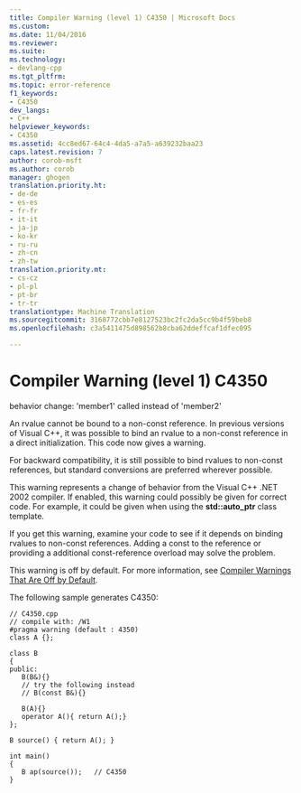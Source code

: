 ```yaml
---
title: Compiler Warning (level 1) C4350 | Microsoft Docs
ms.custom: 
ms.date: 11/04/2016
ms.reviewer: 
ms.suite: 
ms.technology:
- devlang-cpp
ms.tgt_pltfrm: 
ms.topic: error-reference
f1_keywords:
- C4350
dev_langs:
- C++
helpviewer_keywords:
- C4350
ms.assetid: 4cc8ed67-64c4-4da5-a7a5-a639232baa23
caps.latest.revision: 7
author: corob-msft
ms.author: corob
manager: ghogen
translation.priority.ht:
- de-de
- es-es
- fr-fr
- it-it
- ja-jp
- ko-kr
- ru-ru
- zh-cn
- zh-tw
translation.priority.mt:
- cs-cz
- pl-pl
- pt-br
- tr-tr
translationtype: Machine Translation
ms.sourcegitcommit: 3168772cbb7e8127523bc2fc2da5cc9b4f59beb8
ms.openlocfilehash: c3a5411475d898562b8cba62ddeffcaf1dfec095

---
```

# Compiler Warning (level 1) C4350
behavior change: 'member1' called instead of 'member2'  
  
 An rvalue cannot be bound to a non-const reference. In previous versions of Visual C++, it was possible to bind an rvalue to a non-const reference in a direct initialization. This code now gives a warning.  
  
 For backward compatibility, it is still possible to bind rvalues to non-const references, but standard conversions are preferred wherever possible.  
  
 This warning represents a change of behavior from the Visual C++ .NET 2002 compiler. If enabled, this warning could possibly be given for correct code. For example, it could be given when using the **std::auto_ptr** class template.  
  
 If you get this warning, examine your code to see if it depends on binding rvalues to non-const references. Adding a const to the reference or providing a additional const-reference overload may solve the problem.  
  
 This warning is off by default. For more information, see [Compiler Warnings That Are Off by Default](../../preprocessor/compiler-warnings-that-are-off-by-default.md).  
  
 The following sample generates C4350:  
  
```  
// C4350.cpp  
// compile with: /W1  
#pragma warning (default : 4350)  
class A {};  
  
class B  
{  
public:  
   B(B&){}  
   // try the following instead  
   // B(const B&){}  
  
   B(A){}  
   operator A(){ return A();}  
};  
  
B source() { return A(); }  
  
int main()  
{  
   B ap(source());   // C4350  
}  
```


<!--HONumber=Jan17_HO2-->



